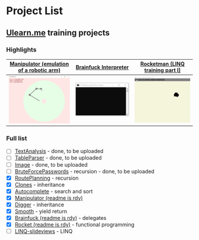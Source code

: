 # Project List
## [Ulearn.me](https://ulearn.me/) training projects
### Highlights
[Manipulator (emulation of a robotic arm)](/ulearn.me_practice/manipulator) | [Brainfuck Interpreter](/ulearn.me_practice/brainfuck) | [Rocketman (LINQ training part I)](/ulearn.me_practice/rocket)
:-------------------------:|:-------------------------:|:-------------------------:
<img src="/ulearn.me_practice/manipulator/Manipulator.gif" width="250">| <img src="/ulearn.me_practice/brainfuck/Brainfuck.gif" width="250">| <img src="/ulearn.me_practice/rocket/Rocketman.gif" width="250">
### Full list
- [ ] [TextAnalysis](https://ulearn.me/course/basicprogramming/Praktika_Generatsiya_tekstov__682b62d7-8484-445d-a31d-09d6e68f98a3) - done, to be uploaded
- [ ] [TableParser](https://ulearn.me/course/basicprogramming/Praktika_Polya_v_kavychkakh__7a098f71-f436-436f-92ed-287d7b1bca3c) - done, to be uploaded
- [ ] [Image](https://ulearn.me/course/basicprogramming/Praktika_Ottenki_serogo__43832bca-90f0-4e70-b5d6-4f76658a7ccb) - done, to be uploaded
- [ ] [BruteForcePasswords](https://ulearn.me/course/basicprogramming/Praktika_Perebor_paroley_2__56c09b9b-5eec-4491-bf86-ae5074fbd28f) - recursion - done, to be uploaded
- [X] [RoutePlanning](/ulearn.me_practice/route-planning) - recursion
- [X] [Clones](/ulearn.me_practice/clones) - inheritance
- [X] [Autocomplete](/ulearn.me_practice/autocomplete) - search and sort
- [X] [Manipulator (readme is rdy)](/ulearn.me_practice/manipulator)
- [X] [Digger](/ulearn.me_practice/digger) - inheritance
- [X] [Smooth](/ulearn.me_practice/smooth) - yield return
- [X] [Brainfuck (readme is rdy)](/ulearn.me_practice/brainfuck) - delegates
- [X] [Rocket (readme is rdy)](/ulearn.me_practice/rocket) - functional programming
- [ ] [LINQ-slideviews](/ulearn.me_practice/linq-slideviews) - LINQ

